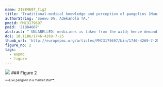 ```yaml
---
name: 21884607_fig2
title: 'Traditional-medical knowledge and perception of pangolins (Manis sps) among the Awori people, Southwestern Nigeria.'
authorString: 'Soewu DA, Adekanola TA.'
pmcid: PMC3179697
pmid: '21884607'
abstract: " UNLABELLED: medicines is taken from the wild; hence demand by traditional medicine is a cause of over-exploitation of wild animals. Indiscriminate use of endangered species portends grievous implications for biodiversity conservation. This study investigated the dynamics of the use of pangolin in trado-medicinal preparations amongst the Awori people. METHODS: Forty traditional Yorubic-medical practitioners (tymps) selected through stratified random-sampling technique were interviewed using open-ended questionnaires. Various aspects of the utilisation of pangolin in traditional medicinal practices were investigated. Data collected were analysed using simple frequencies and percentages. RESULTS: An average of 1.6 pangolins were utilised per tymp per month. About 43% of respondents contracted hunters for deliberate searches for the animals. More than 92% believed that pangolins' abundance is steadily decreasing. Above 97% reported a continuous decline in the size of pangolin. Pangolin was used in treating 47 conditions. Situations accommodated included those that can be treated by orthodox medicine like rheumatism and venereal diseases as well as some that are out of range for orthodox medicine including kleptomania and good luck charms. Some substitute animals like gorilla are under a greater conservation threat than pangolin. CONCLUSIONS: Utilisation of pangolin in traditional medicine has no consideration for sustainability. Awareness should be created on people as regards the implications of unsustainable depletion of medicinal resources. Efforts should be intensified on ex-situ breeding of pangolin while subjecting the scales and other parts to laboratory studies to determine the bioactive constituents."
doi: 10.1186/1746-4269-7-25
thumb_url: 'http://europepmc.org/articles/PMC3179697/bin/1746-4269-7-25-2.gif'
figure_no: 2
tags:
  - eupmc
  - figure
---
```

<img src='http://europepmc.org/articles/PMC3179697/bin/1746-4269-7-25-2.jpg' style='max-height: 300px'>
### Figure 2
<p style='font-size: 10px;'>**Live pangolin in a market stall**.</p>
